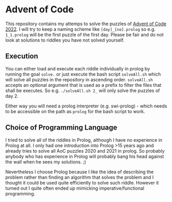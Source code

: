 # Advent of Code

This repository contains my attemps to solve the puzzles of [Advent of Code 2022](https://adventofcode.com/2022). I will try to keep a naming scheme like `[day]_[no].prolog` so e.g. `1_1.prolog` will be the first puzzle of the first day. Please be fair and do not look at solutions to riddles you have not solved yourself.

## Execution

You can either load and execute each riddle individually in prolog by running the goal `solve.` or just execute the bash script `solveAll.sh` which will solve all puzzles in the repository in ascending order. `solveAll.sh` accepts an optional argument that is used as a prefix to filter the files that shall be executes. So e.g. `./solveAll.sh 2_` will only solve the puzzles of day 2.

Either way you will need a prolog interpreter (e.g. swi-prolog) - which needs to be accessible on the path as  `prolog` for the bash script to work.

## Choice of Programming Language

I tried to solve all of the riddles in Prolog, although I have no experience in Prolog at all. I only had one introduction into Prolog >15 years ago and already tries to solve all AoC puzzles 2020 and 2021 in prolog. So probably anybody who has experience in Prolog will probably bang his head against the wall when he sees my solutions. ;)

Nevertheless I choose Prolog because I like the idea of describing the problem rather than finding an algorithm that solves the problem and I thought it could be used quite efficiently to solve such riddle. However it turned out I quite often ended up mimicking imperative/functional programming.